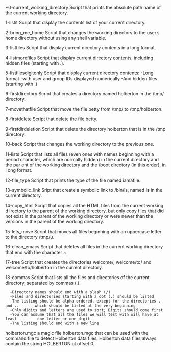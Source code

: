 *0-current_working_directory
    Script that prints the absolute path name of the current working directory.
    
1-listit
    Script that display the contents list of your current directory.
    
2-bring_me_home
    Script that changes the working directory to the user’s home directory without using any shell variable.

3-listfiles
     Script that display current directory contents in a long format.

4-listmorefiles
     Script that display current directory contents, including hidden files (starting with .).

5-listfilesdigitonly
     Script that display current directory contents:
     -Long format
     -with user and group IDs displayed numerically
     -And hidden files (starting with .)

6-firstdirectory
     Script that creates a directory named holberton in the /tmp/ directory.

7-movethatfile
     Script that move the file betty from /tmp/ to /tmp/holberton.

8-firstdelete
     Script that delete the file betty.

9-firstdirdeletion
     Script that delete the directory holberton that is in the /tmp directory.

10-back
     Script that changes the working directory to the previous one.

11-lists
     Script that lists all files (even ones with names beginning with a period      character, which are normally hidden) in the current directory and the par     ent of the working directory and the /boot directory (in this order), in l     ong format.

12-file_type
      Script that prints the type of the file named iamafile.

13-symbolic_link
     Sript that create a symbolic link to /bin/ls, named __ls__ in the current      directory.

14-copy_html
      Script that copies all the HTML files from the current working d irectory      to the parent of the working directory, but only copy files that did not       exist in the parent of the working directory or were newer than the            versions in the parent of the working directory.

15-lets_move
      Script that moves all files beginning with an uppercase letter        to       the directory /tmp/u.

16-clean_emacs
      Script that deletes all files in the current working directory                 that end with the character ~.

17-tree
      Script that creates the directories welcome/, welcome/to/ and                  welcome/to/holberton in the current directory.

18-commas
      Script that lists all the files and directories of the current directory, separated by commas (,).

      -Directory names should end with a slash (/)
      -Files and directories starting with a dot (.) should be listed
      -The listing should be alpha ordered, except for the directories . and ..       which should be listed at the very beginning
      -Only digits and letters are used to sort; Digits should come first
      -You can assume that all the files we will test with will have at least         one letter or one digit
      -The listing should end with a new line

holberton.mgc
       a magic file holberton.mgc that can be used with the command file to           detect Holberton data files. Holberton data files always contain the           string HOLBERTON at offset 0.